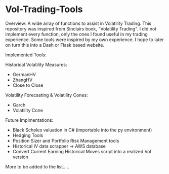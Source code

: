# Vol-Trading-Tools

Overview:
A wide array of functions to assist in Volatility Trading.
This repository was inspired from Sinclairs book, "Volatility Trading".
I did not implement every function, only the ones I found useful in my trading experience.
Some tools were inspired by my own experience.
I hope to later on turn this into a Dash or Flask based website. 

Implemented Tools:

Historical Volatility Measures: 
* GermanHV
* ZhangHV
* Close to Close



Volatility Forecasting & Volatility Cones:
* Garch
* Volatility Cone


Future Implmentations:

* Black Scholes valuation in C# (importable into the py environment)
* Hedging Tools
* Position Sizer and Portfolio Risk Management tools 
* Historical IV data scrapper -> AWS database
* Convert Current Earning Historical Moves script into a realized  Vol version

More to be added to the list.....

